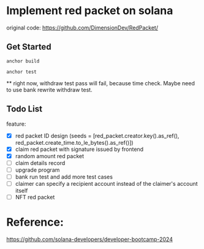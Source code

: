 # Implement red packet on solana
original code:
https://github.com/DimensionDev/RedPacket/
## Get Started
```
anchor build

anchor test
```
** right now, withdraw test pass will fail, because time check. Maybe need to use bank rewrite withdraw test.

## Todo List

feature:
- [x] red packet ID design (seeds = [red_packet.creator.key().as_ref(), red_packet.create_time.to_le_bytes().as_ref()])
- [x] claim red packet with signature issued by frontend
- [x] random amount red packet
- [ ] claim details record
- [ ] upgrade program
- [ ] bank run test and add more test cases
- [ ] claimer can specify a recipient account instead of the claimer's account itself
- [ ] NFT red packet

# Reference:
https://github.com/solana-developers/developer-bootcamp-2024
